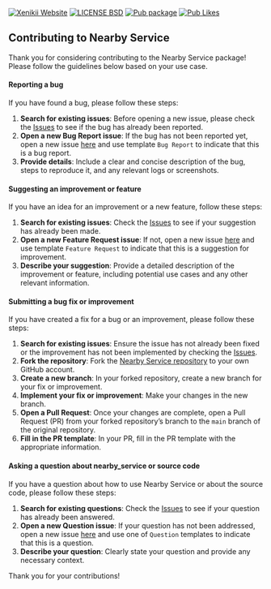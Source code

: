 [![Xenikii Website](https://img.shields.io/badge/-xenikii.one-313866?style=for-the-badge&logoColor=white)](https://xenikii.one)
[![LICENSE BSD](https://img.shields.io/badge/License-BSD-504099?style=for-the-badge)](https://github.com/ksenia312/nearby_service/blob/main/LICENSE)
[![Pub package](https://img.shields.io/pub/v/nearby_service.svg?style=for-the-badge&color=974EC3)](https://pub.dev/packages/nearby_service)
[![Pub Likes](https://img.shields.io/pub/likes/nearby_service?style=for-the-badge&color=FE7BE5)](https://pub.dev/packages/nearby_service)

## Contributing to Nearby Service

Thank you for considering contributing to the Nearby Service package! Please follow the guidelines below based on your
use case.

#### Reporting a bug

If you have found a bug, please follow these steps:

1. **Search for existing issues**: Before opening a new issue, please check
   the [Issues](https://github.com/ksenia312/nearby_service/issues) to see if the bug has already been reported.
2. **Open a new Bug Report issue**: If the bug has not been reported yet, open a new
   issue [here](https://github.com/ksenia312/nearby_service/issues/new/choose) and use template `Bug Report` to indicate
   that this is a bug report.
3. **Provide details**: Include a clear and concise description of the bug, steps to reproduce it, and any relevant logs
   or screenshots.

#### Suggesting an improvement or feature

If you have an idea for an improvement or a new feature, follow these steps:

1. **Search for existing issues**: Check the [Issues](https://github.com/ksenia312/nearby_service/issues) to see if your
   suggestion has already been made.
2. **Open a new Feature Request issue**: If not, open a new
   issue [here](https://github.com/ksenia312/nearby_service/issues/new/choose) and use
   template `Feature Request` to indicate that this is a suggestion for improvement.
3. **Describe your suggestion**: Provide a detailed description of the improvement or feature, including potential use
   cases and any other relevant information.

#### Submitting a bug fix or improvement

If you have created a fix for a bug or an improvement, please follow these steps:

1. **Search for existing issues**: Ensure the issue has not already been fixed or the improvement has not been
   implemented by checking the [Issues](https://github.com/ksenia312/nearby_service/issues).
2. **Fork the repository**: Fork the [Nearby Service repository](https://github.com/ksenia312/nearby_service) to your
   own GitHub account.
3. **Create a new branch**: In your forked repository, create a new branch for your fix or improvement.
4. **Implement your fix or improvement**: Make your changes in the new branch.
5. **Open a Pull Request**: Once your changes are complete, open a Pull Request (PR) from your forked repository’s
   branch to the `main` branch of the original repository.
6. **Fill in the PR template**: In your PR, fill in the PR template with the appropriate information.

#### Asking a question about nearby_service or source code

If you have a question about how to use Nearby Service or about the source code, please follow these steps:

1. **Search for existing questions**: Check the [Issues](https://github.com/ksenia312/nearby_service/issues) to see if
   your question has already been answered.
2. **Open a new Question issue**: If your question has not been addressed, open a new
   issue [here](https://github.com/ksenia312/nearby_service/issues/new/choose) and use one of `Question` templates to
   indicate that this is a question.
3. **Describe your question**: Clearly state your question and provide any necessary context.

Thank you for your contributions!
